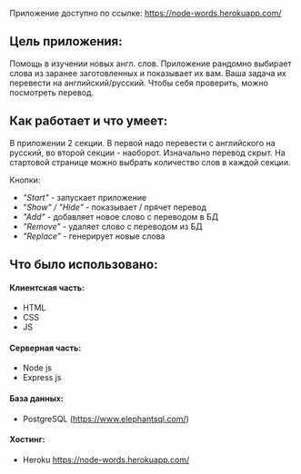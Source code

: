 Приложение доступно по ссылке: <https://node-words.herokuapp.com/>

## Цель приложения: 
Помощь в изучении новых англ. слов. Приложение рандомно выбирает слова из заранее заготовленных и показывает их вам. Ваша задача их перевести на английский/русский. Чтобы себя проверить, можно посмотреть перевод.

## Как работает и что умеет: 
В приложении 2 секции. В первой надо перевести с английского на русский, во второй секции - наоборот.
Изначально перевод скрыт. На стартовой странице можно выбрать количество слов в каждой секции.

Кнопки:
 - _"Start"_ - запускает приложение
 - "_Show" / "Hide"_ - показывает / прячет перевод 
 - _"Add"_ - добавляет новое слово с переводом в БД
 - _"Remove"_ - удаляет слово с переводом из БД
 - _"Replace"_ - генерирует новые слова
 
## Что было использовано:

#### Клиентская часть:
 - HTML
 - CSS
 - JS

#### Серверная часть:
 - Node js
 - Express js

#### База данных:
 - PostgreSQL (<https://www.elephantsql.com/>)

#### Хостинг:
 - Heroku <https://node-words.herokuapp.com/> 

